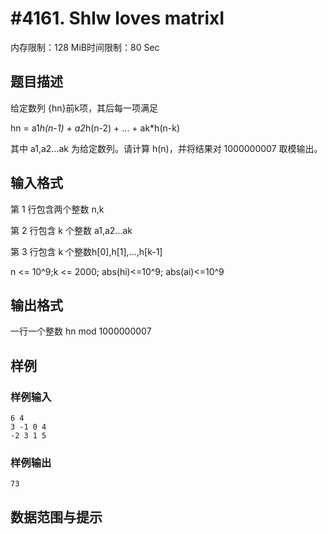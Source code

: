 # #4161. Shlw loves matrixI

内存限制：128 MiB时间限制：80 Sec

## 题目描述

给定数列 {hn}前k项，其后每一项满足

hn = a1*h(n-1) + a2*h(n-2) + ... + ak*h(n-k)

其中 a1,a2...ak 为给定数列。请计算 h(n)，并将结果对 1000000007 取模输出。

## 输入格式

第 1 行包含两个整数 n,k

第 2 行包含 k 个整数 a1,a2...ak

第 3 行包含 k 个整数h[0],h[1],...,h[k-1] 

n <= 10^9;k <= 2000; abs(hi)<=10^9; abs(ai)<=10^9

## 输出格式

一行一个整数 hn mod 1000000007

## 样例

### 样例输入

    
    6 4
    3 -1 0 4
    -2 3 1 5
    

### 样例输出

    
    73
    

## 数据范围与提示
